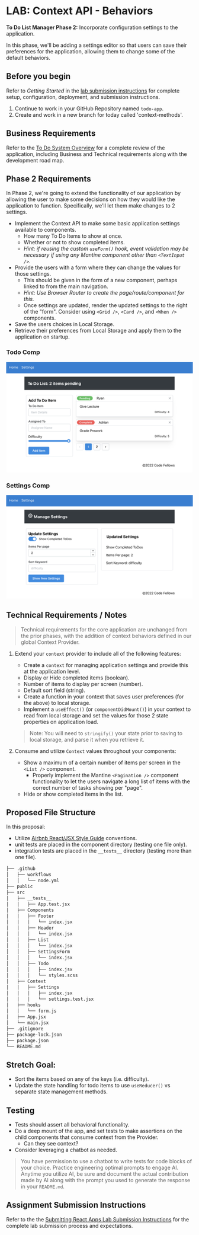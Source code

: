 # LAB: Context API - Behaviors

**To Do List Manager Phase 2:** Incorporate configuration settings to the application.

In this phase, we'll be adding a settings editor so that users can save their preferences for the application, allowing them to change some of the default behaviors.

## Before you begin

Refer to *Getting Started*  in the [lab submission instructions](../../../reference/submission-instructions/labs/README.md) for complete setup, configuration, deployment, and submission instructions.

1. Continue to work in your GitHub Repository named `todo-app`.
1. Create and work in a new branch for today called 'context-methods'.

## Business Requirements

Refer to the [To Do System Overview](../../apps-and-libraries/todo/README.md) for a complete review of the application, including Business and Technical requirements along with the development road map.

## Phase 2 Requirements

In Phase 2, we're going to extend the functionality of our application by allowing the user to make some decisions on how they would like the application to function. Specifically, we'll let them make changes to 2 settings.

- Implement the Context API to make some basic application settings available to components.
  - How many To Do Items to show at once.
  - Whether or not to show completed items.
  - *Hint: if reusing the custom `useForm()` hook, event validation may be necessary if using any Mantine component other than `<TextInput />`.*
- Provide the users with a form where they can change the values for those settings.
  - This should be given in the form of a new component, perhaps linked to from the main navigation.
  - *Hint: Use Browser Router to create the page/route/component for this.*
  - Once settings are updated, render the updated settings to the right of the "form".  Consider using `<Grid />`, `<Card />`, and `<When />` components.
- Save the users choices in Local Storage.
- Retrieve their preferences from Local Storage and apply them to the application on startup.

### Todo Comp

![Todo with Pagination](todo.png)

### Settings Comp

![Settings Page](settings.png)


## Technical Requirements / Notes

> Technical requirements for the core application are unchanged from the prior phases, with the addition of context behaviors defined in our global Context Provider.

1. Extend your `context` provider to include all of the following features:
   - Create a `context` for managing application settings and provide this at the application level.
   - Display or Hide completed items (boolean).
   - Number of items to display per screen (number).
   - Default sort field (string).
   - Create a function in your context that saves user preferences (for the above) to local storage.
   - Implement a `useEffect()` (or `componentDidMount()`) in your context to read from local storage and set the values for those 2 state properties on application load.
   > Note: You will need to `stringify()` your state prior to saving to local storage, and parse it when you retrieve it.

1. Consume and utilize `Context` values throughout your components:
    - Show a maximum of a certain number of items per screen in the `<List />` component.
      - Properly implement the Mantine `<Pagination />` component functionality to let the users navigate a long list of items with the correct number of tasks showing per "page".
    - Hide or show completed items in the list.

## Proposed File Structure

In this proposal:
- Utilize [Airbnb React/JSX Style Guide](https://airbnb.io/javascript/react/) conventions.
- unit tests are placed in the component directory (testing one file only).
- integration tests are placed in the `__tests__` directory (testing more than one file).

```text
├── .github
│   ├── workflows
│   │   └── node.yml
├── public
├── src
│   ├── __tests__
│   │   ├── App.test.jsx
│   ├── Components
│   │   ├── Footer
│   │   │   └── index.jsx
│   │   ├── Header
│   │   │   └── index.jsx
│   │   ├── List
│   │   │   └── index.jsx
│   │   ├── SettingsForm
│   │   │   └── index.jsx
│   │   ├── Todo
│   │   │   ├── index.jsx
│   │   │   └── styles.scss  
│   ├── Context
│   │   ├── Settings
│   │   │   ├── index.jsx
│   │   │   └── settings.test.jsx
│   ├── hooks
│   │   └── form.js
│   ├── App.jsx
│   └── main.jsx
├── .gitignore
├── package-lock.json
├── package.json
└── README.md
```

## Stretch Goal:

- Sort the items based on any of the keys (i.e. difficulty).
- Update the state handling for todo items to use `useReducer()` vs separate state management methods.

## Testing

- Tests should assert all behavioral functionality.
- Do a deep mount of the app, and set tests to make assertions on the child components that consume context from the Provider.
  - Can they see context?
- Consider leveraging a chatbot as needed. 

> You have permission to use a chatbot to write tests for code blocks of your choice.  Practice engineering optimal prompts to engage AI.  Anytime you utilize AI, be sure and document the actual contribution made by AI along with the prompt you used to generate the response in your `README.md`.

## Assignment Submission Instructions

Refer to the the [Submitting React Apps Lab Submission Instructions](../../../reference/submission-instructions/labs/react-apps.md) for the complete lab submission process and expectations.
